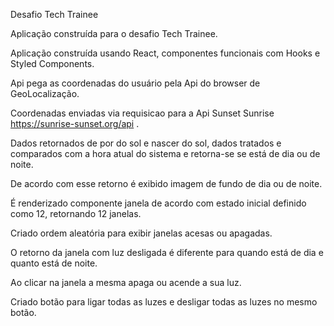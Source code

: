 Desafio Tech Trainee

Aplicação construída para o desafio Tech Trainee.

Aplicação construída usando React, componentes funcionais com Hooks e Styled Components.

Api pega as coordenadas do usuário pela Api do browser de GeoLocalização.

Coordenadas enviadas via requisicao para a Api Sunset Sunrise https://sunrise-sunset.org/api .

Dados retornados de por do sol e nascer do sol, dados tratados e comparados com a hora atual do sistema e retorna-se  se está de dia ou de noite.

De acordo com esse retorno é exibido imagem de fundo de dia ou de noite.

É renderizado componente janela de acordo com estado inicial definido como 12, retornando 12 janelas.

Criado ordem aleatória para exibir janelas acesas ou apagadas.

O retorno da janela com luz desligada é diferente para quando está de dia e quanto está de noite.

Ao clicar na janela a mesma apaga ou acende a sua luz.

Criado botão para ligar todas as luzes e desligar todas as luzes no mesmo botão.


